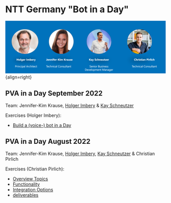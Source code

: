 # NTT Germany "Bot in a Day"


![trainer](assets/trainer.png){align=right}



## PVA in a Day September 2022
Team: Jennifer-Kim Krause, [Holger Imbery](https://the.cognitiveservices.ninja/about/) & [Kay Schneutzer](https://schneutzi-81.github.io/)   

Exercises (Holger Imbery):   

 * [Build a (voice-) bot in a Day](https://the.cognitiveservices.ninja/articles/workshop_PVAinaDay/)


## PVA in a Day August 2022
Team: Jennifer-Kim Krause, [Holger Imbery](https://the.cognitiveservices.ninja/about/), [Kay Schneutzer](https://schneutzi-81.github.io/) & Christian Pirlich   

Exercises (Christian Pirlich):   

 * [Overview Topics](exercise_01.md)
 * [Functionality](exercise_02.md)
 * [Integration Options](exercise_03.md)
 * [deliverables](outcome/Aug22/index.md)
